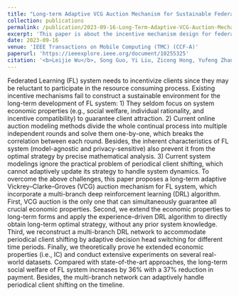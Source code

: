 ```yaml
---
title: "Long-term Adaptive VCG Auction Mechanism for Sustainable Federated Learning with Periodical Client Shifting"
collection: publications
permalink: /publication/2023-09-16-Long-Term-Adaptive-VCG-Auction-Mechanism-for-Sustainable-Federated-Learning-With-Periodical-Client-Shifting
excerpt: 'This paper is about the incentive mechanism design for federated learning.'
date: 2023-09-16
venue: 'IEEE Transactions on Mobile Computing (TMC) (CCF-A)'
paperurl: 'https://ieeexplore.ieee.org/document/10255325'
citation: '<b>Leijie Wu</b>, Song Guo, Yi Liu, Zicong Hong, Yufeng Zhan, and Wenchao Xu. &quot;Long-term Adaptive VCG Auction Mechanism for Sustainable Federated Learning with Periodical Client Shifting.&quot; <i>IEEE Transactions on Mobile Computing (TMC)</i>. 2023.'
---
```




Federated Learning (FL) system needs to incentivize clients since they may be reluctant to participate in the resource consuming process. Existing incentive mechanisms fail to construct a sustainable environment for the long-term development of FL system: 1) They seldom focus on system economic properties (e.g., social welfare, individual rationality, and incentive compatibility) to guarantee client attraction. 2) Current online auction modeling methods divide the whole continual process into multiple independent rounds and solve them one-by-one, which breaks the correlation between each round. Besides, the inherent characteristics of FL system (model-agnostic and privacy-sensitive) also prevent it from the optimal strategy by precise mathematical analysis. 3) Current system modelings ignore the practical problem of periodical client shifting, which cannot adaptively update its strategy to handle system dynamics. To overcome the above challenges, this paper proposes a long-term adaptive Vickrey–Clarke–Groves (VCG) auction mechanism for FL system, which incorporate a multi-branch deep reinforcement learning (DRL) algorithm. First, VCG auction is the only one that can simultaneously guarantee all crucial economic properties. Second, we extend the economic properties to long-term forms and apply the experience-driven DRL algorithm to directly obtain long-term optimal strategy, without any prior system knowledge. Third, we reconstruct a multi-branch DRL network to accommodate periodical client shifting by adaptive decision head switching for different time periods. Finally, we theoretically prove he extended economic properties (i.e., IC) and conduct extensive experiments on several real-world datasets. Compared with state-of-the-art approaches, the long-term social welfare of FL system increases by 36% with a 37% reduction in payment. Besides, the multi-branch network can adaptively handle periodical client shifting on the timeline.
